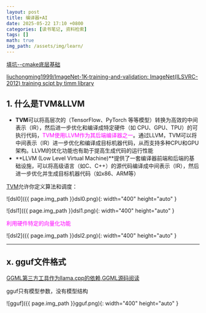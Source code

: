 ```yaml
---
layout: post
title: 编译器+AI
date: 2025-05-22 17:10 +0800
categories: [读书笔记, 资料检索]
tags: []
math: true
img_path: /assets/img/learn/
---
```


[填坑--cmake底层基础](https://www.bilibili.com/video/BV1Ag4y1X7RF?spm_id_from=333.788.videopod.sections&vd_source=4d1e33f9c9dbebcfb2a20c3340896f8a)

[liuchongming1999/ImageNet-1K-training-and-validation: ImageNet(ILSVRC-2012) training scipt by timm library](https://github.com/liuchongming1999/ImageNet-1K-training-and-validation)
## 1. 什么是TVM&LLVM

- **TVM**可以将高层次的（TensorFlow、PyTorch 等等模型）转换为高效的中间表示（IR），然后进一步优化和编译成特定硬件（如 CPU、GPU、TPU）的可执行代码，<font color="#ff00ff">TVM使用LLVM作为其后端编译器之一</font>。通过LLVM，TVM可以将中间表示（IR）进一步优化和编译成目标机器代码，从而支持多种CPU和GPU架构。LLVM的优化功能也有助于提高生成代码的运行性能
- **LLVM (Low Level Virtual Machine)**提供了一套编译器前端和后端的基础设施，可以将高级语言（如C、C++）的源代码编译成中间表示（IR），然后进一步优化并生成目标机器代码（如x86、ARM等）


[TVM](https://www.bilibili.com/video/BV1xu411y7Do?spm_id_from=333.788.videopod.sections&vd_source=4d1e33f9c9dbebcfb2a20c3340896f8a)允许你定义算法和调度：

![dsl0]({{ page.img_path }}dsl0.png){: width="400" height="auto" }

![dsl1]({{ page.img_path }}dsl1.png){: width="400" height="auto" }

<font color="#ff00ff">利用硬件特定的向量化功能</font>

![dsl2]({{ page.img_path }}dsl2.png){: width="400" height="auto" }





--- 

## x. gguf文件格式

[GGML第三方工具作为llama.cpp的依赖,GGML源码阅读](https://www.bilibili.com/video/BV1GAC9YXE5Q/?spm_id_from=333.1387.upload.video_card.click&vd_source=4d1e33f9c9dbebcfb2a20c3340896f8a)


gguf只有模型参数，没有模型结构

![gguf]({{ page.img_path }}gguf.png){: width="400" height="auto" }
